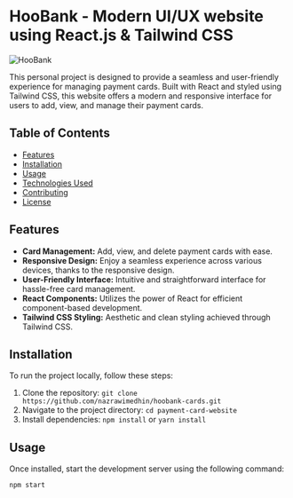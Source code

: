 # HooBank - Modern UI/UX website using React.js & Tailwind CSS

![HooBank](https://i.ibb.co/BK1Hn0x/Screenshot-2022-08-08-at-4-05-48-PM.png)

This personal project is designed to provide a seamless and user-friendly experience for managing payment cards. Built with React and styled using Tailwind CSS, this website offers a modern and responsive interface for users to add, view, and manage their payment cards.

## Table of Contents

- [Features](#features)
- [Installation](#installation)
- [Usage](#usage)
- [Technologies Used](#technologies-used)
- [Contributing](#contributing)
- [License](#license)

## Features

- **Card Management:** Add, view, and delete payment cards with ease.
- **Responsive Design:** Enjoy a seamless experience across various devices, thanks to the responsive design.
- **User-Friendly Interface:** Intuitive and straightforward interface for hassle-free card management.
- **React Components:** Utilizes the power of React for efficient component-based development.
- **Tailwind CSS Styling:** Aesthetic and clean styling achieved through Tailwind CSS.

## Installation

To run the project locally, follow these steps:

1. Clone the repository: `git clone https://github.com/nazrawimedhin/hoobank-cards.git`
2. Navigate to the project directory: `cd payment-card-website`
3. Install dependencies: `npm install` or `yarn install`

## Usage

Once installed, start the development server using the following command:

```bash
npm start
```
